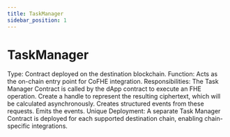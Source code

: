 ```yaml
---
title: TaskManager
sidebar_position: 1
---
```


# TaskManager
Type: Contract deployed on the destination blockchain.
Function: Acts as the on-chain entry point for CoFHE integration.
Responsibilities:
The Task Manager Contract is called by the dApp contract to execute an FHE operation.
Create a handle to represent the resulting ciphertext, which will be calculated asynchronously.
Creates structured events from these requests.
Emits the events.
Unique Deployment: A separate Task Manager Contract is deployed for each supported destination chain, enabling chain-specific integrations.
